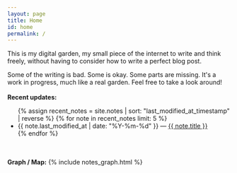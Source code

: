 ```yaml
---
layout: page
title: Home
id: home
permalink: /
---
```


This is my digital garden, my small piece of the internet to write and think freely, without having to consider how to write a perfect blog post.

Some of the writing is bad. Some is okay. Some parts are missing. It's a work in progress, much like a real garden. Feel free to take a look around!
<br>
<br>
<strong>Recent updates:</strong>

<ul>
  {% assign recent_notes = site.notes | sort: "last_modified_at_timestamp" | reverse %}
  {% for note in recent_notes limit: 5 %}
    <li>
      {{ note.last_modified_at | date: "%Y-%m-%d" }} — <a class="internal-link" href="{{ note.url }}">{{ note.title }}</a>
    </li>
  {% endfor %}
</ul>
<br>
<br>
<strong>Graph / Map:</strong>
{% include notes_graph.html %}

<!-- <style>
  .wrapper {
    max-width: 46em;
  }
</style> -->
